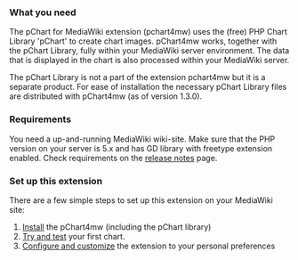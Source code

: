 ### What you need ###
The pChart for MediaWiki extension (pchart4mw) uses the (free) PHP Chart Library 'pChart' to create chart images. pChart4mw works, together with the pChart Library, fully within your MediaWiki server environment. The data that is displayed in the chart is also processed within your MediaWiki server.

The pChart Library is not a part of the extension pchart4mw but it is a separate product. For ease of installation the necessary pChart Library files are distributed with pChart4mw (as of version 1.3.0).

### Requirements ###
You need a up-and-running MediaWiki wiki-site. Make sure that the PHP version on your server is 5.x and has GD library with freetype extension enabled. Check requirements on the [release notes](ReleaseNotes.md) page.

### Set up this extension ###
There are a few simple steps to set up this extension on your MediaWiki site:

  1. [Install](Installation.md) the pChart4mw (including the pChart library)
  1. [Try and test](YourFirstGraph.md) your first chart.
  1. [Configure and customize](Configuration.md) the extension to your personal preferences